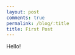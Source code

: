 ```yaml
---
layout: post
comments: true
permalink: /blog/:title
title: First Post
---
```

<div class="message">
  Hello!
</div>
